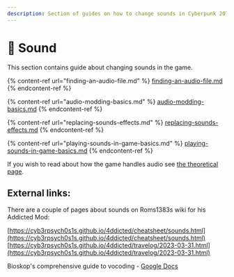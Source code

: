 ```yaml
---
description: Section of guides on how to change sounds in Cyberpunk 2077.
---
```


# 🎺 Sound

This section contains guide about changing sounds in the game.

{% content-ref url="finding-an-audio-file.md" %}
[finding-an-audio-file.md](finding-an-audio-file.md)
{% endcontent-ref %}

{% content-ref url="audio-modding-basics.md" %}
[audio-modding-basics.md](audio-modding-basics.md)
{% endcontent-ref %}

{% content-ref url="replacing-sounds-effects.md" %}
[replacing-sounds-effects.md](replacing-sounds-effects.md)
{% endcontent-ref %}

{% content-ref url="playing-sounds-in-game-basics.md" %}
[playing-sounds-in-game-basics.md](playing-sounds-in-game-basics.md)
{% endcontent-ref %}

If you wish to read about how the game handles audio see [the theoretical page](../../files-and-what-they-do/audio-files.md).

## External links:

There are a couple of pages about sounds on Roms1383s wiki for his Addicted Mod:

[https://cyb3rpsych0s1s.github.io/4ddicted/cheatsheet/sounds.html](https://cyb3rpsych0s1s.github.io/4ddicted/cheatsheet/sounds.html) [https://cyb3rpsych0s1s.github.io/4ddicted/travelog/2023-03-31.html](https://cyb3rpsych0s1s.github.io/4ddicted/travelog/2023-03-31.html)

Bioskop's comprehensive guide to vocoding - [Google Docs](https://docs.google.com/document/d/1h\_far0MPnKtxnhuxUWLiQduqNw6dxgr2qSNB84dCkEQ/edit#heading=h.amjq0j2yglxw)
